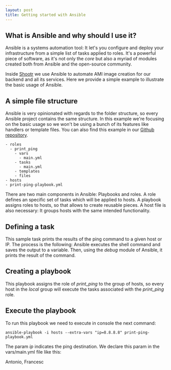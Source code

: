 ```yaml
---
layout: post
title: Getting started with Ansible
---
```


## What is Ansible and why should I use it?

Ansible is a systems automation tool: It let's you configure and deploy your infrastructure from a simple list of tasks applied to roles. It's a powerful piece of software, as it's not only the *core* but also a myriad of modules created both from Ansible and the open-source community.

Inside [Shootr](http://shootr.com) we use Ansible to automate AMI image creation for our backend and all its services. Here we provide a simple example to illustrate the basic usage of Ansible.

## A simple file structure

Ansible is very opinionated with regards to the folder structure, so every Ansible project contains the same structure. In this example we're focusing on the basic usage so we won't be using a bunch of its features like handlers or template files. You can also find this example in our [Github repository](https://github.com/ShootrNetwork/blog-examples/tree/master/backend/ansible).

```
- roles
  - print_ping
    - vars
      - main.yml
    - tasks
      - main.yml
    - templates
    - files
- hosts
- print-ping-playbook.yml 
```

There are two main components in Ansible: Playbooks and roles. A role defines an specific set of tasks which will be applied to hosts. A playbook assigns roles to hosts, so that allows to create reusable pieces. A host file is also necessary: It groups hosts with the same intended functionality. 

## Defining a task

<script src="https://gist-it.appspot.com/github/ShootrNetwork/blog-examples/blob/master/backend/ansible/roles/print_ping/tasks/main.yml"></script>

This sample task prints the results of the ping command to a given host or IP. The process is the following: Ansible executes the shell command and saves the output to a variable. Then, using the _debug_ module of Ansible, it prints the result of the command.

## Creating a playbook

<script src="https://gist-it.appspot.com/github/ShootrNetwork/blog-examples/blob/master/backend/ansible/print-ping-playbook.yml"></script>

This playbook assigns the role of _print_ping_ to the group of hosts, so every host in the _local_ group will execute the tasks associated with the _print_ping_ role.

## Execute the playbook

To run this playbook we need to execute in console the next command: 

```ansible-playbook -i hosts --extra-vars "ip=8.8.8.8" print-ping-playbook.yml```   

The param *ip* indicates the ping destination. We declare this param in the vars/main.yml file like this:
<script src="https://gist-it.appspot.com/github/ShootrNetwork/blog-examples/blob/master/backend/ansible/roles/print_ping/vars/main.yml"></script>


Antonio, Francesc
  